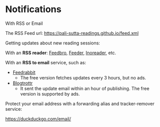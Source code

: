 # Notifications

With RSS or Email

The RSS Feed url: <https://pali-sutta-readings.github.io/feed.xml>

Getting updates about new reading sessions:

With an **RSS reader**: [Feedbro](https://nodetics.com/feedbro/), [Feeder](https://feeder.co/), [Inoreader](https://www.inoreader.com/), etc.

With an **RSS to email** service, such as:

- [Feedrabbit](https://feedrabbit.com/)
  - The free version fetches updates every 3 hours, but no ads.
- [Blogtrottr](https://blogtrottr.com/)
  - It sent the update email within an hour of publishing. The free version is supported by ads.

Protect your email address with a forwarding alias and tracker-remover service:

<https://duckduckgo.com/email/>
